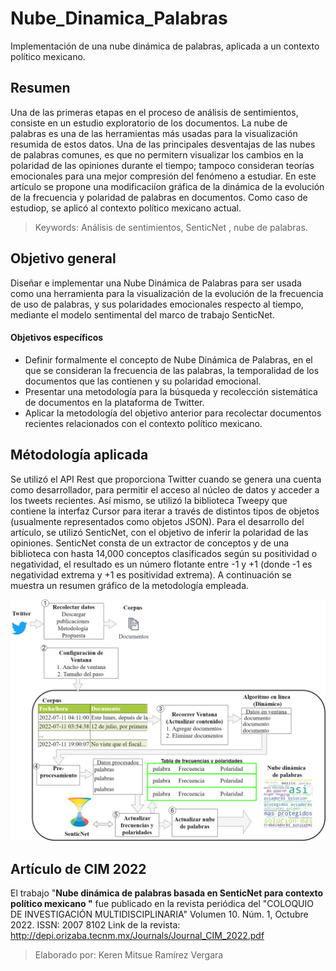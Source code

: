 # Nube_Dinamica_Palabras
Implementación de una nube dinámica de palabras, aplicada a un contexto político mexicano.
## Resumen
Una de las primeras etapas en el proceso de análisis de sentimientos, consiste en un estudio exploratorio de los documentos. La nube de palabras es una de las herramientas más usadas para la visualización resumida de estos datos. Una de las principales desventajas de las nubes de palabras comunes, es que no permitern visualizar los cambios en la polaridad de las opiniones durante el tiempo; tampoco  consideran teorías emocionales para una mejor compresión del fenómeno a estudiar. En este artículo se propone una modificaciíon gráfica de la dinámica de la evolución de la frecuencia y polaridad de palabras en documentos. Como caso de estudiop, se aplicó al contexto político mexicano actual. 

> Keywords: Análisis de sentimientos, SenticNet , nube de palabras.

## Objetivo general 
Diseñar e implementar una Nube Dinámica de Palabras para ser usada como una herramienta para la visualización de la evolución de la frecuencia de uso de palabras, y sus polaridades emocionales respecto al tiempo, mediante el modelo sentimental del marco de trabajo SenticNet.
#### Objetivos específicos
- Definir formalmente el concepto de Nube Dinámica de Palabras, en el que se consideran la frecuencia de las palabras, la temporalidad de los documentos que las contienen y su polaridad emocional.
- Presentar una metodología para la búsqueda y recolección sistemática de documentos en la plataforma de Twitter.
- Aplicar la metodología del objetivo anterior para recolectar documentos recientes relacionados con el contexto político mexicano.

## Métodología aplicada
Se utilizó el API Rest que proporciona Twitter cuando se genera una cuenta como desarrollador, para permitir el acceso al núcleo de datos y acceder a los tweets recientes. Así mismo, se utilizó la biblioteca Tweepy que contiene
la interfaz Cursor para iterar a través de distintos tipos de objetos (usualmente representados como objetos JSON). Para el desarrollo del artículo, se utilizó SenticNet, con el objetivo de inferir la polaridad de las opiniones. SenticNet consta de un extractor de conceptos y de una biblioteca con hasta 14,000 conceptos clasificados según su positividad o negatividad, el resultado es un número flotante entre -1 y +1 (donde -1 es
negatividad extrema y +1 es positividad extrema). 
A continuación se muestra un resumen gráfico de la metodología empleada. 

![](https://raw.githubusercontent.com/kerenmitsue18/Nube_Dinamica_Palabras/main/Metodolog%C3%ADa.png)
## Artículo de CIM 2022
El trabajo "**Nube dinámica de palabras basada en SenticNet para contexto
político mexicano "** fue publicado en la revista periódica del "COLOQUIO DE INVESTIGACIÓN MULTIDISCIPLINARIA" Volumen 10. Núm. 1, Octubre 2022. ISSN: 2007 8102
Link de la revista: http://depi.orizaba.tecnm.mx/Journals/Journal_CIM_2022.pdf
> Elaborado por: Keren Mitsue Ramírez Vergara
